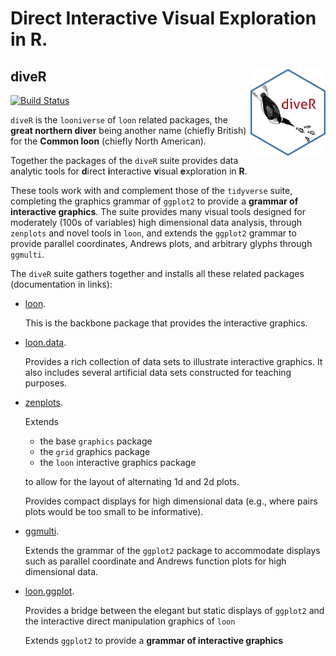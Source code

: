 # Direct Interactive Visual Exploration in R.

## diveR  <img src="man/figures/logo.png" align="right" width="120" />

[![Build Status](https://travis-ci.com/great-northern-diver/diveR.svg?branch=master)](https://travis-ci.com/great-northern-diver/diveR) 

`diveR` is the `looniverse` of `loon` related packages, the **great northern diver** being another name (chiefly British) for the **Common loon** (chiefly North American).


Together the packages of the `diveR` suite provides data analytic tools for  **d**irect **i**nteractive **v**isual **e**xploration in **R**.

These tools work with and complement those of the `tidyverse` suite, completing the graphics grammar of `ggplot2` to provide a **grammar of interactive graphics**. The suite provides many visual tools designed for moderately (100s of variables) high dimensional data analysis, through `zenplots` and novel tools in `loon`, and extends the `ggplot2` grammar to provide parallel coordinates, Andrews plots, and arbitrary glyphs through `ggmulti`.

The  `diveR` suite gathers together and installs all these related packages (documentation in links):

- [loon](http://great-northern-diver.github.io/loon/).

  This is the backbone package that provides the interactive graphics.
   
- [loon.data](http://great-northern-diver.github.io/loon.data/).

  Provides a rich collection of data sets to illustrate interactive graphics.  It also includes several artificial data sets constructed for teaching purposes.
  
- [zenplots](http://great-northern-diver.github.io/zenplots/). 

  Extends 
  
  - the base `graphics` package
  - the `grid` graphics package
  - the `loon` interactive graphics package
  
  to allow for the layout of alternating 1d and 2d plots.
  
  Provides compact displays for high dimensional data 
  (e.g., where pairs plots would be too small to be informative).

- [ggmulti](http://great-northern-diver.github.io/ggmulti/). 

  Extends the grammar of the  `ggplot2` package to accommodate displays such as parallel coordinate and Andrews function plots for high dimensional data.
  
- [loon.ggplot](http://great-northern-diver.github.io/loon.ggplot/).

  Provides a bridge between the elegant but static displays of `ggplot2` and the interactive direct manipulation graphics of `loon`
  
  Extends `ggplot2` to provide a **grammar of interactive graphics**
  

